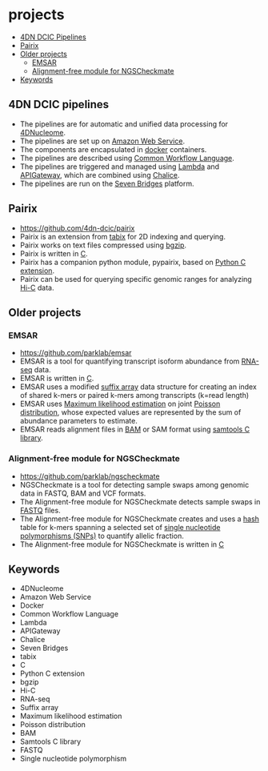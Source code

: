 # projects

* [4DN DCIC Pipelines](#4dn-dcic-pipelines)
* [Pairix](#pairix)
* [Older projects](#older-projects)
    * [EMSAR](#emsar)
    * [Alignment-free module for NGSCheckmate](#alignment-free-module-for-ngscheckmate)
* [Keywords](#keywords)

## 4DN DCIC pipelines
* The pipelines are for automatic and unified data processing for [4DNucleome](#4dnucleome).
* The pipelines are set up on [Amazon Web Service](#amazon-web-service).
* The components are encapsulated in [docker](#docker) containers.
* The pipelines are described using [Common Workflow Language](#common-workflow-language).
* The pipelines are triggered and managed using [Lambda](#lambda) and [APIGateway](#apigateway), which are combined using [Chalice](#chalice).
* The pipelines are run on the [Seven Bridges](#seven-bridges) platform.

## Pairix
* https://github.com/4dn-dcic/pairix
* Pairix is an extension from [tabix](#tabix) for 2D indexing and querying.
* Pairix works on text files compressed using [bgzip](#bgzip).
* Pairix is written in [C](#c).
* Pairix has a companion python module, pypairix, based on [Python C extension](#python-c-extension).
* Pairix can be used for querying specific genomic ranges for analyzing [Hi-C](#hi-c) data.

## Older projects
### EMSAR
* https://github.com/parklab/emsar
* EMSAR is a tool for quantifying transcript isoform abundance from [RNA-seq](#rna-seq) data.
* EMSAR is written in [C](#c).
* EMSAR uses a modified [suffix array](#suffix-array) data structure for creating an index of shared k-mers or paired k-mers among transcripts (k=read length)
* EMSAR uses [Maximum likelihood estimation](#maximum-likelihood-estimation) on joint [Poisson distribution](#poisson-distribution), whose expected values are represented by the sum of abundance parameters to estimate.
* EMSAR reads alignment files in [BAM](#bam) or SAM format using [samtools C library](#samtools-c-library).

### Alignment-free module for NGSCheckmate
* https://github.com/parklab/ngscheckmate
* NGSCheckmate is a tool for detecting sample swaps among genomic data in FASTQ, BAM and VCF formats.
* The Alignment-free module for NGSCheckmate detects sample swaps in [FASTQ](#fastq) files.
* The Alignment-free module for NGSCheckmate creates and uses a [hash](#hash) table for k-mers spanning a selected set of [single nucleotide polymorphisms (SNPs)](#single-nucleotide-polymorphism) to quantify allelic fraction.
* The Alignment-free module for NGSCheckmate is written in [C](#c)


## Keywords
* 4DNucleome
* Amazon Web Service
* Docker
* Common Workflow Language
* Lambda
* APIGateway
* Chalice
* Seven Bridges
* tabix
* C
* Python C extension
* bgzip
* Hi-C
* RNA-seq
* Suffix array
* Maximum likelihood estimation
* Poisson distribution
* BAM
* Samtools C library
* FASTQ
* Single nucleotide polymorphism

